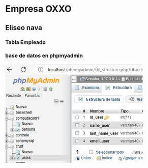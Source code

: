 # Empresa OXXO
## Eliseo nava

### Tabla Empleado

### base de datos en phpmyadmin
![BASE DATOS](https://github.com/nava128/BDNAVAOXXO/blob/main/BDMYSQL.jpg)



